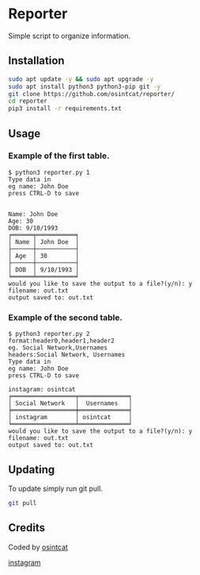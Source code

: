 # Reporter
Simple script to organize information.
## Installation
```bash
sudo apt update -y && sudo apt upgrade -y
sudo apt install python3 python3-pip git -y
git clone https://github.com/osintcat/reporter/
cd reporter
pip3 install -r requirements.txt
```
## Usage
### Example of the first table.

```shell
$ python3 reporter.py 1
Type data in
eg name: John Doe
press CTRL-D to save


Name: John Doe
Age: 30
DOB: 9/10/1993
╒══════╤═══════════╕
│ Name │ John Doe  │
├──────┼───────────┤
│ Age  │ 30        │
├──────┼───────────┤
│ DOB  │ 9/10/1993 │
╘══════╧═══════════╛
would you like to save the output to a file?(y/n): y
filename: out.txt
output saved to: out.txt

```

### Example of the second table.

```shell
$ python3 reporter.py 2
format:header0,header1,header2
eg. Social Network,Usernames
headers:Social Network, Usernames
Type data in
eg name: John Doe
press CTRL-D to save

instagram: osintcat
╒══════════════════╤══════════════╕
│ Social Network   │  Usernames   │
╞══════════════════╪══════════════╡
│ instagram        │ osintcat     │
╘══════════════════╧══════════════╛
would you like to save the output to a file?(y/n): y
filename: out.txt
output saved to: out.txt
```

## Updating
To update simply run git pull.

```bash
git pull
```
## Credits

Coded by [osintcat](https://github.com/osintcat)

[instagram](https://instagram.com/osintcat)
